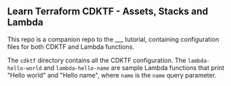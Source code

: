 ## Learn Terraform CDKTF - Assets, Stacks and Lambda

This repo is a companion repo to the ___ tutorial, containing configuration files for both CDKTF and Lambda functions.

The `cdktf` directory contains all the CDKTF configuration. The `lambda-hello-world` and `lambda-hello-name` are sample Lambda functions that print "Hello world" and "Hello name", where `name` is the `name` query parameter.